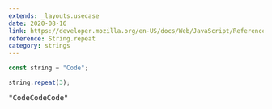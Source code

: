 ```yaml
---
extends: _layouts.usecase
date: 2020-08-16
link: https://developer.mozilla.org/en-US/docs/Web/JavaScript/Reference/Global_Objects/String/repeat
reference: String.repeat
category: strings
---
```


```javascript
const string = "Code";

string.repeat(3);
```

<pre class="output">"CodeCodeCode"</pre>
